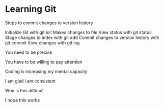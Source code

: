# Learning Git

Steps to commit changes to version history

Initialize Git with git init
Makes changes to file
View status with git status
Stage changes to index with git add
Commit changes to version history with git commit
View changes with git log

You need to be precise

You have to be willing to pay attention

Coding is increasing my mental capacity

I am glad i am consistent

Why is this difficult

I hope this works
